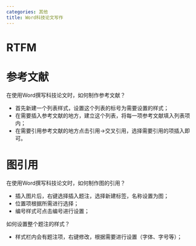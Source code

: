 ```yaml
---
categories: 其他
title: Word科技论文写作
---
```


# RTFM

# 参考文献

在使用Word撰写科技论文时，如何制作参考文献？

- 首先新建一个列表样式，设置这个列表的标号为需要设置的样式；
- 在需要插入参考文献的地方，建立这个列表，将每一项参考文献填入列表项内；
- 在需要引用参考文献的地方点击引用→交叉引用，选择需要引用的项插入即可。

# 图引用

在使用Word撰写科技论文时，如何制作图的引用？

- 插入图片后，右键选择插入题注，选择新建标签，名称设置为图；
- 位置项根据所需进行选择；
- 编号样式可点击编号进行设置；

如何设置整个题注的样式？

- 样式栏内会有题注项，右键修改，根据需要进行设置（字体、字号等）；


